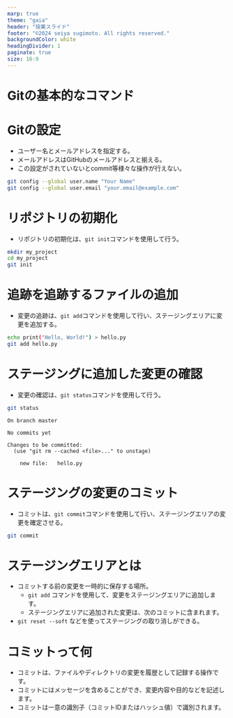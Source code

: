 ```yaml
---
marp: true
theme: "gaia"
header: "授業スライド"
footer: "©2024 seiya sugimoto. All rights reserved."
backgroundColor: white
headingDivider: 1
paginate: true
size: 16:9
---
```


<style scoped>
section.lead h1 {
  text-align: center;
  font-size: 90px;
}
</style>

<!-- _class: lead -->
# Gitの基本的なコマンド

# Gitの設定

- ユーザー名とメールアドレスを指定する。
- メールアドレスはGitHubのメールアドレスと揃える。
- この設定がされていないとcommit等様々な操作が行えない。

```bash
git config --global user.name "Your Name"
git config --global user.email "your.email@example.com"
```

# リポジトリの初期化

- リポジトリの初期化は、`git init`コマンドを使用して行う。

```bash
mkdir my_project
cd my_project
git init
```

# 追跡を追跡するファイルの追加

- 変更の追跡は、`git add`コマンドを使用して行い、ステージングエリアに変更を追加する。

```bash
echo print("Hello, World!") > hello.py
git add hello.py
```

# ステージングに追加した変更の確認

- 変更の確認は、`git status`コマンドを使用して行う。

```bash
git status
```

```
On branch master

No commits yet

Changes to be committed:
  (use "git rm --cached <file>..." to unstage)

    new file:   hello.py
```

# ステージングの変更のコミット

- コミットは、`git commit`コマンドを使用して行い、ステージングエリアの変更を確定させる。

```bash
git commit
```

# ステージングエリアとは

* コミットする前の変更を一時的に保存する場所。
  * `git add` コマンドを使用して、変更をステージングエリアに追加します。
  * ステージングエリアに追加された変更は、次のコミットに含まれます。
* `git reset --soft` などを使ってステージングの取り消しができる。

# コミットって何

* コミットは、ファイルやディレクトリの変更を履歴として記録する操作です。
* コミットにはメッセージを含めることができ、変更内容や目的などを記述します。
* コミットは一意の識別子（コミットIDまたはハッシュ値）で識別されます。
